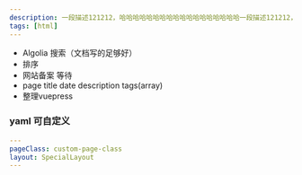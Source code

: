 ```yaml
---
description: 一段描述121212，哈哈哈哈哈哈哈哈哈哈哈哈哈哈哈哈哈哈一段描述121212，哈哈哈哈哈哈哈哈哈哈哈哈哈哈哈哈哈哈
tags: [html]
---
```

- Algolia 搜索（文档写的足够好）
- 排序
- 网站备案 等待
- page title date description tags(array)
- 整理vuepress
### yaml 可自定义
```yaml
---
pageClass: custom-page-class
layout: SpecialLayout
---
```
